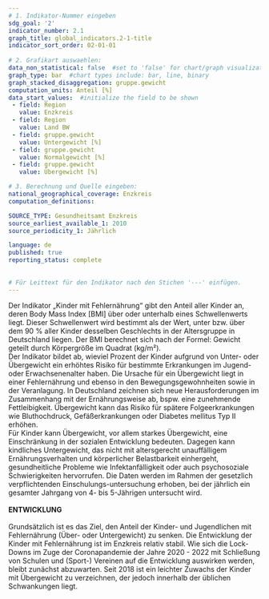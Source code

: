```yaml
---
# 1. Indikator-Nummer eingeben 
sdg_goal: '2'
indicator_number: 2.1
graph_title: global_indicators.2-1-title
indicator_sort_order: 02-01-01
 
# 2. Grafikart auswaehlen: 
data_non_statistical: false  #set to 'false' for chart/graph visualization 
graph_type: bar  #chart types include: bar, line, binary 
graph_stacked_disaggregation: gruppe.gewicht
computation_units: Anteil [%] 
data_start_values:  #initialize the field to be shown  
 - field: Region 
   value: Enzkreis
 - field: Region 
   value: Land BW
 - field: gruppe.gewicht
   value: Untergewicht [%]
 - field: gruppe.gewicht 
   value: Normalgewicht [%]
 - field: gruppe.gewicht 
   value: Übergewicht [%]

# 3. Berechnung und Quelle eingeben: 
national_geographical_coverage: Enzkreis
computation_definitions: 

SOURCE_TYPE: Gesundheitsamt Enzkreis
source_earliest_available_1: 2010
source_periodicity_1: Jährlich

language: de   
published: true 
reporting_status: complete
 
 
# Für Leittext für den Indikator nach den Stichen '---' einfügen. 
---
```


Der Indikator „Kinder mit Fehlernährung“ gibt den Anteil aller Kinder an, deren Body Mass Index [BMI] über oder unterhalb eines Schwellenwerts liegt. Dieser Schwellenwert wird bestimmt als der Wert, unter bzw. über dem 90 % aller Kinder desselben Geschlechts in der Altersgruppe in Deutschland liegen. Der BMI berechnet sich nach der Formel: Gewicht geteilt durch Körpergröße im Quadrat (kg/m²). <br>
Der Indikator bildet ab, wieviel Prozent der Kinder aufgrund von Unter- oder Übergewicht ein erhöhtes Risiko für bestimmte Erkrankungen im Jugend- oder Erwachsenenalter haben. Die Ursache für ein Übergewicht liegt in einer Fehlernährung und ebenso in den Bewegungsgewohnheiten sowie in der Veranlagung. In Deutschland zeichnen sich neue Herausforderungen im Zusammenhang mit der Ernährungsweise ab, bspw. eine zunehmende Fettleibigkeit. Übergewicht kann das Risiko für spätere Folgeerkrankungen wie Bluthochdruck, Gefäßerkrankungen oder Diabetes mellitus Typ II erhöhen. <br>
Für Kinder kann Übergewicht, vor allem starkes Übergewicht, eine Einschränkung in der sozialen Entwicklung bedeuten. Dagegen kann kindliches Untergewicht, das nicht mit altersgerecht unauffälligem Ernährungsverhalten und körperlicher Belastbarkeit einhergeht, gesundheitliche Probleme wie Infektanfälligkeit oder auch psychosoziale Schwierigkeiten hervorrufen. Die Daten werden im Rahmen der gesetzlich verpflichtenden Einschulungs-untersuchung erhoben, bei der jährlich ein gesamter Jahrgang von 4- bis 5-Jährigen untersucht wird. <br>
<br>
**ENTWICKLUNG** <br>
<br>
Grundsätzlich ist es das Ziel, den Anteil der Kinder- und Jugendlichen mit Fehlernährung (Über- oder Untergewicht) zu senken. Die Entwicklung der Kinder mit Fehlernährung ist im Enzkreis relativ stabil. Wie sich die Lock-Downs im Zuge der Coronapandemie der Jahre 2020 - 2022 mit Schließung von Schulen und (Sport-) Vereinen auf die Entwicklung auswirken werden, bleibt zunächst abzuwarten. Seit 2018 ist ein leichter Zuwachs der Kinder mit Übergewicht zu verzeichnen, der jedoch innerhalb der üblichen Schwankungen liegt.
